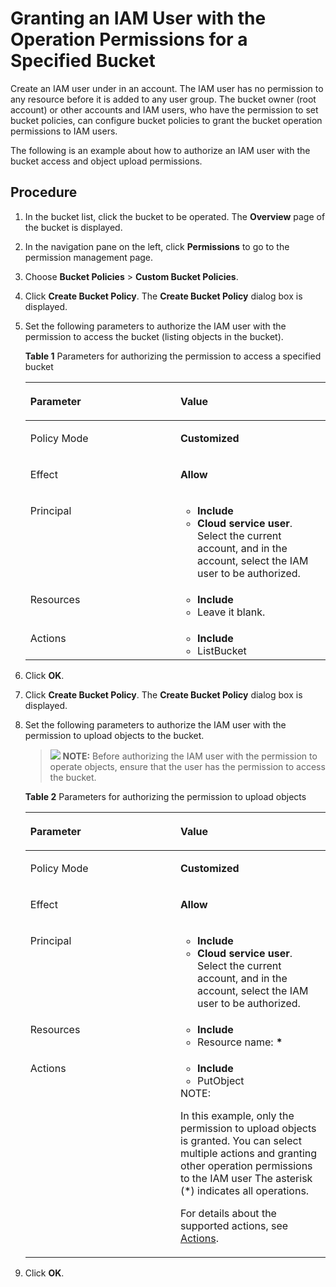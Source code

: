 # Granting an IAM User with the Operation Permissions for a Specified Bucket<a name="obs_03_0080"></a>

Create an IAM user under in an account. The IAM user has no permission to any resource before it is added to any user group. The bucket owner \(root account\) or other accounts and IAM users, who have the permission to set bucket policies, can configure bucket policies to grant the bucket operation permissions to IAM users.

The following is an example about how to authorize an IAM user with the bucket access and object upload permissions.

## Procedure<a name="section13279211683"></a>

1.  In the bucket list, click the bucket to be operated. The  **Overview**  page of the bucket is displayed.
2.  In the navigation pane on the left, click  **Permissions**  to go to the permission management page.
3.  Choose  **Bucket Policies**  \>  **Custom Bucket Policies**.
4.  Click  **Create Bucket Policy**. The  **Create Bucket Policy**  dialog box is displayed.
5.  Set the following parameters to authorize the IAM user with the permission to access the bucket \(listing objects in the bucket\).

    **Table  1**  Parameters for authorizing the permission to access a specified bucket

    <a name="table7531653104420"></a>
    <table><thead align="left"><tr id="row2532105311447"><th class="cellrowborder" valign="top" width="50%" id="mcps1.2.3.1.1"><p id="p16532195364414"><a name="p16532195364414"></a><a name="p16532195364414"></a>Parameter</p>
    </th>
    <th class="cellrowborder" valign="top" width="50%" id="mcps1.2.3.1.2"><p id="p15532145310443"><a name="p15532145310443"></a><a name="p15532145310443"></a>Value</p>
    </th>
    </tr>
    </thead>
    <tbody><tr id="row953216536449"><td class="cellrowborder" valign="top" width="50%" headers="mcps1.2.3.1.1 "><p id="p1653265344417"><a name="p1653265344417"></a><a name="p1653265344417"></a>Policy Mode</p>
    </td>
    <td class="cellrowborder" valign="top" width="50%" headers="mcps1.2.3.1.2 "><p id="p95328538440"><a name="p95328538440"></a><a name="p95328538440"></a><strong id="b1110112013419"><a name="b1110112013419"></a><a name="b1110112013419"></a>Customized</strong></p>
    </td>
    </tr>
    <tr id="row16532753114417"><td class="cellrowborder" valign="top" width="50%" headers="mcps1.2.3.1.1 "><p id="p353219537448"><a name="p353219537448"></a><a name="p353219537448"></a>Effect</p>
    </td>
    <td class="cellrowborder" valign="top" width="50%" headers="mcps1.2.3.1.2 "><p id="p5532353104418"><a name="p5532353104418"></a><a name="p5532353104418"></a><strong id="b28593984118"><a name="b28593984118"></a><a name="b28593984118"></a>Allow</strong></p>
    </td>
    </tr>
    <tr id="row115321753164415"><td class="cellrowborder" valign="top" width="50%" headers="mcps1.2.3.1.1 "><p id="p1553215538449"><a name="p1553215538449"></a><a name="p1553215538449"></a>Principal</p>
    </td>
    <td class="cellrowborder" valign="top" width="50%" headers="mcps1.2.3.1.2 "><a name="ul136938242519"></a><a name="ul136938242519"></a><ul id="ul136938242519"><li><strong id="b3876161311416"><a name="b3876161311416"></a><a name="b3876161311416"></a>Include</strong></li><li><strong id="b1990473219416"><a name="b1990473219416"></a><a name="b1990473219416"></a>Cloud service user</strong>. Select the current account, and in the account, select the IAM user to be authorized.</li></ul>
    </td>
    </tr>
    <tr id="row653285374414"><td class="cellrowborder" valign="top" width="50%" headers="mcps1.2.3.1.1 "><p id="p753212538444"><a name="p753212538444"></a><a name="p753212538444"></a>Resources</p>
    </td>
    <td class="cellrowborder" valign="top" width="50%" headers="mcps1.2.3.1.2 "><a name="ul964933612542"></a><a name="ul964933612542"></a><ul id="ul964933612542"><li><strong id="b114011936104113"><a name="b114011936104113"></a><a name="b114011936104113"></a>Include</strong></li><li>Leave it blank.</li></ul>
    </td>
    </tr>
    <tr id="row18790945165418"><td class="cellrowborder" valign="top" width="50%" headers="mcps1.2.3.1.1 "><p id="p12791194519544"><a name="p12791194519544"></a><a name="p12791194519544"></a>Actions</p>
    </td>
    <td class="cellrowborder" valign="top" width="50%" headers="mcps1.2.3.1.2 "><a name="ul815102155519"></a><a name="ul815102155519"></a><ul id="ul815102155519"><li><strong id="b111006219426"><a name="b111006219426"></a><a name="b111006219426"></a>Include</strong></li><li>ListBucket</li></ul>
    </td>
    </tr>
    </tbody>
    </table>

6.  Click  **OK**.
7.  Click  **Create Bucket Policy**. The  **Create Bucket Policy**  dialog box is displayed.
8.  Set the following parameters to authorize the IAM user with the permission to upload objects to the bucket.

    >![](/images/icon-note.gif) **NOTE:** 
    >Before authorizing the IAM user with the permission to operate objects, ensure that the user has the permission to access the bucket.

    **Table  2**  Parameters for authorizing the permission to upload objects

    <a name="table566311261565"></a>
    <table><thead align="left"><tr id="row16664826175610"><th class="cellrowborder" valign="top" width="50%" id="mcps1.2.3.1.1"><p id="p1466442615612"><a name="p1466442615612"></a><a name="p1466442615612"></a>Parameter</p>
    </th>
    <th class="cellrowborder" valign="top" width="50%" id="mcps1.2.3.1.2"><p id="p1466516269566"><a name="p1466516269566"></a><a name="p1466516269566"></a>Value</p>
    </th>
    </tr>
    </thead>
    <tbody><tr id="row12665142619562"><td class="cellrowborder" valign="top" width="50%" headers="mcps1.2.3.1.1 "><p id="p36664266562"><a name="p36664266562"></a><a name="p36664266562"></a>Policy Mode</p>
    </td>
    <td class="cellrowborder" valign="top" width="50%" headers="mcps1.2.3.1.2 "><p id="p14666152615562"><a name="p14666152615562"></a><a name="p14666152615562"></a><strong id="b05731729434"><a name="b05731729434"></a><a name="b05731729434"></a>Customized</strong></p>
    </td>
    </tr>
    <tr id="row3667132613567"><td class="cellrowborder" valign="top" width="50%" headers="mcps1.2.3.1.1 "><p id="p1866732655612"><a name="p1866732655612"></a><a name="p1866732655612"></a>Effect</p>
    </td>
    <td class="cellrowborder" valign="top" width="50%" headers="mcps1.2.3.1.2 "><p id="p966982619569"><a name="p966982619569"></a><a name="p966982619569"></a><strong id="b069971404315"><a name="b069971404315"></a><a name="b069971404315"></a>Allow</strong></p>
    </td>
    </tr>
    <tr id="row666915260561"><td class="cellrowborder" valign="top" width="50%" headers="mcps1.2.3.1.1 "><p id="p8670112635619"><a name="p8670112635619"></a><a name="p8670112635619"></a>Principal</p>
    </td>
    <td class="cellrowborder" valign="top" width="50%" headers="mcps1.2.3.1.2 "><a name="ul1670726135620"></a><a name="ul1670726135620"></a><ul id="ul1670726135620"><li><strong id="b4431151714436"><a name="b4431151714436"></a><a name="b4431151714436"></a>Include</strong></li><li><strong id="b9572122074312"><a name="b9572122074312"></a><a name="b9572122074312"></a>Cloud service user</strong>. Select the current account, and in the account, select the IAM user to be authorized.</li></ul>
    </td>
    </tr>
    <tr id="row126721226135618"><td class="cellrowborder" valign="top" width="50%" headers="mcps1.2.3.1.1 "><p id="p0673122685615"><a name="p0673122685615"></a><a name="p0673122685615"></a>Resources</p>
    </td>
    <td class="cellrowborder" valign="top" width="50%" headers="mcps1.2.3.1.2 "><a name="ul11674152619564"></a><a name="ul11674152619564"></a><ul id="ul11674152619564"><li><strong id="b20208923134312"><a name="b20208923134312"></a><a name="b20208923134312"></a>Include</strong></li><li>Resource name: <strong id="b97813328439"><a name="b97813328439"></a><a name="b97813328439"></a>*</strong></li></ul>
    </td>
    </tr>
    <tr id="row167522618569"><td class="cellrowborder" valign="top" width="50%" headers="mcps1.2.3.1.1 "><p id="p1367692611568"><a name="p1367692611568"></a><a name="p1367692611568"></a>Actions</p>
    </td>
    <td class="cellrowborder" valign="top" width="50%" headers="mcps1.2.3.1.2 "><a name="ul176761226135619"></a><a name="ul176761226135619"></a><ul id="ul176761226135619"><li><strong id="b26261435184318"><a name="b26261435184318"></a><a name="b26261435184318"></a>Include</strong></li><li>PutObject</li></ul>
    <div class="note" id="note1250310062911"><a name="note1250310062911"></a><a name="note1250310062911"></a><span class="notetitle"> NOTE: </span><div class="notebody"><p id="p550314042918"><a name="p550314042918"></a><a name="p550314042918"></a>In this example, only the permission to upload objects is granted. You can select multiple actions and granting other operation permissions to the IAM user The asterisk (*) indicates all operations.</p>
    <p id="p131981634163011"><a name="p131981634163011"></a><a name="p131981634163011"></a>For details about the supported actions, see <a href="actions.md">Actions</a>.</p>
    </div></div>
    </td>
    </tr>
    </tbody>
    </table>

9.  Click  **OK**.

